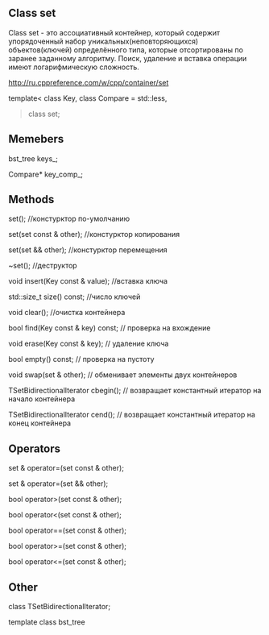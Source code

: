 ## Class set

Class set - это ассоциативный контейнер, который содержит упорядоченный набор уникальных(неповторяющихся) объектов(ключей) определённого типа, которые отсортированы по заранее заданному алгоритму. Поиск, удаление и вставка операции имеют логарифмическую сложность.

http://ru.cppreference.com/w/cpp/container/set

template<
    class Key,
    class Compare = std::less<Key>,
> class set;

## Memebers

bst_tree<Key> keys_;

Compare* key_comp_;

## Methods

set(); //констурктор по-умолчанию

set(set const & other); //констурктор копирования

set(set && other); //констурктор перемещения

~set(); //деструктор

void insert(Key const & value); //вставка ключа

std::size_t size() const; //число ключей

void clear(); //очистка контейнера

bool find(Key const & key) const; // проверка на вхождение

void erase(Key const & key); // удаление ключа

bool empty() const; // проверка на пустоту

void swap(set & other); // обменивает элементы двух контейнеров

TSetBidirectionalIterator cbegin(); // возвращает константный итератор на начало контейнера

TSetBidirectionalIterator cend(); // возвращает константный итератор на конец контейнера

## Operators

set & operator=(set const & other);

set & operator=(set && other);

bool operator>(set const & other);

bool operator<(set const & other);

bool operator==(set const & other);

bool operator>=(set const & other);

bool operator<=(set const & other);

## Other

class TSetBidirectionalIterator;

template <class Ty>
class bst_tree